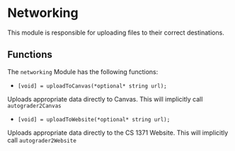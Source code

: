 # Networking

This module is responsible for uploading files to their correct destinations.

## Functions

The `networking` Module has the following functions:

- `[void] = uploadToCanvas(*optional* string url);`

Uploads appropriate data directly to Canvas. This will implicitly call `autograder2Canvas`

- `[void] = uploadToWebsite(*optional* string url);`

Uploads appropriate data directly to the CS 1371 Website. This will implicitly call `autograder2Website`
